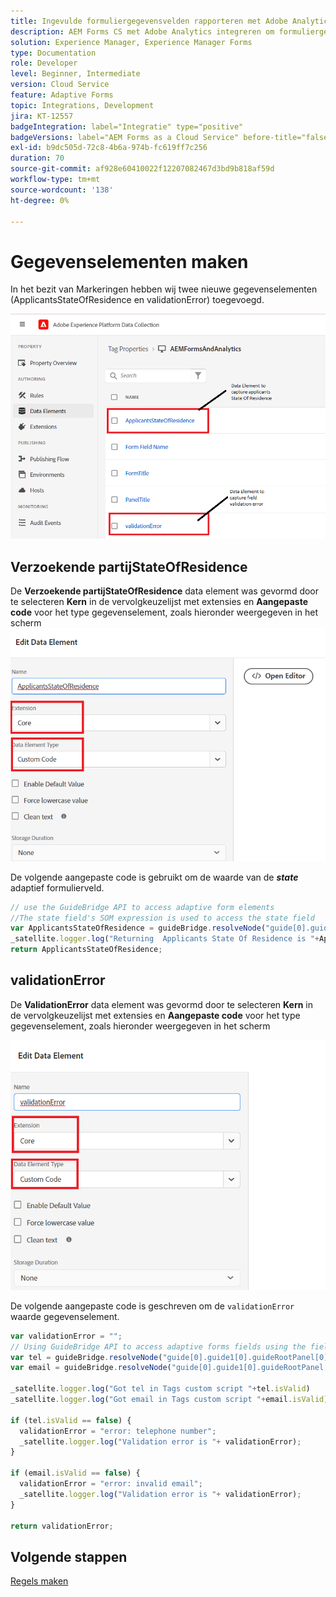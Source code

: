 ```yaml
---
title: Ingevulde formuliergegevensvelden rapporteren met Adobe Analytics
description: AEM Forms CS met Adobe Analytics integreren om formuliergegevensvelden te rapporteren
solution: Experience Manager, Experience Manager Forms
type: Documentation
role: Developer
level: Beginner, Intermediate
version: Cloud Service
feature: Adaptive Forms
topic: Integrations, Development
jira: KT-12557
badgeIntegration: label="Integratie" type="positive"
badgeVersions: label="AEM Forms as a Cloud Service" before-title="false"
exl-id: b9dc505d-72c8-4b6a-974b-fc619ff7c256
duration: 70
source-git-commit: af928e60410022f12207082467d3bd9b818af59d
workflow-type: tm+mt
source-wordcount: '138'
ht-degree: 0%

---
```


# Gegevenselementen maken

In het bezit van Markeringen hebben wij twee nieuwe gegevenselementen (ApplicantsStateOfResidence en validationError) toegevoegd.

![adaptieve vorm](assets/data_elements.png)

## Verzoekende partijStateOfResidence

De **Verzoekende partijStateOfResidence** data element was gevormd door te selecteren **Kern** in de vervolgkeuzelijst met extensies en **Aangepaste code** voor het type gegevenselement, zoals hieronder weergegeven in het scherm
![ingezetene van de verzoekende staat](assets/applicantstateofresidence.png)

De volgende aangepaste code is gebruikt om de waarde van de **_state_** adaptief formulierveld.

```javascript
// use the GuideBridge API to access adaptive form elements
//The state field's SOM expression is used to access the state field
var ApplicantsStateOfResidence = guideBridge.resolveNode("guide[0].guide1[0].guideRootPanel[0].state[0]").value;
_satellite.logger.log("Returning  Applicants State Of Residence is "+ApplicantsStateOfResidence);
return ApplicantsStateOfResidence;
```

## validationError

De **ValidationError** data element was gevormd door te selecteren **Kern** in de vervolgkeuzelijst met extensies en **Aangepaste code** voor het type gegevenselement, zoals hieronder weergegeven in het scherm

![validatiefout](assets/validation-error.png)

De volgende aangepaste code is geschreven om de `validationError` waarde gegevenselement.

```javascript
var validationError = "";
// Using GuideBridge API to access adaptive forms fields using the fields SOM expression
var tel = guideBridge.resolveNode("guide[0].guide1[0].guideRootPanel[0].telephone[0]");
var email = guideBridge.resolveNode("guide[0].guide1[0].guideRootPanel[0].email[0]");

_satellite.logger.log("Got tel in Tags custom script "+tel.isValid)
_satellite.logger.log("Got email in Tags custom script "+email.isValid)

if (tel.isValid == false) {  
  validationError = "error: telephone number";
  _satellite.logger.log("Validation error is "+ validationError);
}

if (email.isValid == false) {  
  validationError = "error: invalid email";
  _satellite.logger.log("Validation error is "+ validationError);
}

return validationError;
```

## Volgende stappen

[Regels maken](./rules.md)